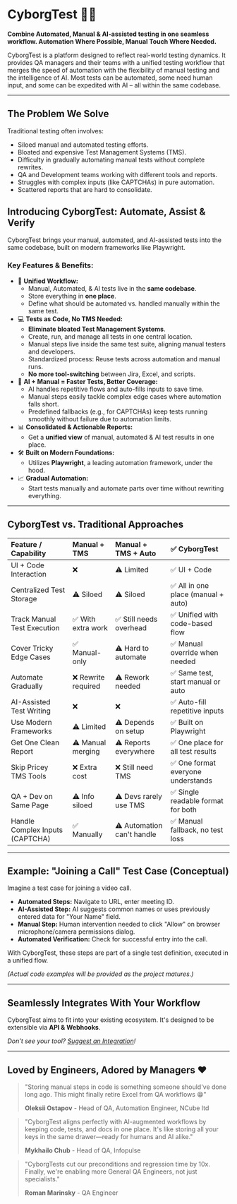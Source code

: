 # CyborgTest 🤖✨

**Combine Automated, Manual & AI-assisted testing in one seamless workflow. Automation Where Possible, Manual Touch Where Needed.**

CyborgTest is a platform designed to reflect real-world testing dynamics. It provides QA managers and their teams with a unified testing workflow that merges the speed of automation with the flexibility of manual testing and the intelligence of AI. Most tests can be automated, some need human input, and some can be expedited with AI – all within the same codebase.

---

## The Problem We Solve

Traditional testing often involves:
*   Siloed manual and automated testing efforts.
*   Bloated and expensive Test Management Systems (TMS).
*   Difficulty in gradually automating manual tests without complete rewrites.
*   QA and Development teams working with different tools and reports.
*   Struggles with complex inputs (like CAPTCHAs) in pure automation.
*   Scattered reports that are hard to consolidate.

## Introducing CyborgTest: Automate, Assist & Verify

CyborgTest brings your manual, automated, and AI-assisted tests into the same codebase, built on modern frameworks like Playwright.

### Key Features & Benefits:

*   🚀 **Unified Workflow:**
    *   Manual, Automated, & AI tests live in the **same codebase**.
    *   Store everything in **one place**.
    *   Define what should be automated vs. handled manually within the same test.
*   💻 **Tests as Code, No TMS Needed:**
    *   **Eliminate bloated Test Management Systems**.
    *   Create, run, and manage all tests in one central location.
    *   Manual steps live inside the same test suite, aligning manual testers and developers.
    *   Standardized process: Reuse tests across automation and manual runs.
    *   **No more tool-switching** between Jira, Excel, and scripts.
*   🤖 **AI + Manual = Faster Tests, Better Coverage:**
    *   AI handles repetitive flows and auto-fills inputs to save time.
    *   Manual steps easily tackle complex edge cases where automation falls short.
    *   Predefined fallbacks (e.g., for CAPTCHAs) keep tests running smoothly without failure due to automation limits.
*   📊 **Consolidated & Actionable Reports:**
    *   Get a **unified view** of manual, automated & AI test results in one place.
*   🛠️ **Built on Modern Foundations:**
    *   Utilizes **Playwright**, a leading automation framework, under the hood.
*   📈 **Gradual Automation:**
    *   Start tests manually and automate parts over time without rewriting everything.

---

## CyborgTest vs. Traditional Approaches

| Feature / Capability          | Manual + TMS    | Manual + TMS + Auto | ✅ CyborgTest                       |
| :---------------------------- | :-------------- | :------------------ | :---------------------------------- |
| UI + Code Interaction         | ❌              | ⚠️ Limited          | ✅ UI + Code                        |
| Centralized Test Storage      | ⚠️ Siloed       | ⚠️ Siloed           | ✅ All in one place (manual + auto) |
| Track Manual Test Execution   | ✅ With extra work| ✅ Still needs overhead | ✅ Unified with code-based flow   |
| Cover Tricky Edge Cases       | ✅ Manual-only  | ⚠️ Hard to automate | ✅ Manual override when needed      |
| Automate Gradually            | ❌ Rewrite required | ⚠️ Rework needed    | ✅ Same test, start manual or auto|
| AI-Assisted Test Writing      | ❌              | ❌                  | ✅ Auto-fill repetitive inputs      |
| Use Modern Frameworks         | ⚠️ Limited      | ⚠️ Depends on setup | ✅ Built on Playwright              |
| Get One Clean Report          | ⚠️ Manual merging | ⚠️ Reports everywhere | ✅ One place for all test results   |
| Skip Pricey TMS Tools         | ❌ Extra cost   | ❌ Still need TMS   | ✅ One format everyone understands  |
| QA + Dev on Same Page         | ⚠️ Info siloed  | ⚠️ Devs rarely use TMS| ✅ Single readable format for both  |
| Handle Complex Inputs (CAPTCHA)| ✅ Manually     | ⚠️ Automation can't handle | ✅ Manual fallback, no test loss  |

---

## Example: "Joining a Call" Test Case (Conceptual)

Imagine a test case for joining a video call.
*   **Automated Steps:** Navigate to URL, enter meeting ID.
*   **AI-Assisted Step:** AI suggests common names or uses previously entered data for "Your Name" field.
*   **Manual Step:** Human intervention needed to click "Allow" on browser microphone/camera permissions dialog.
*   **Automated Verification:** Check for successful entry into the call.

With CyborgTest, these steps are part of a single test definition, executed in a unified flow.

*(Actual code examples will be provided as the project matures.)*

---

## Seamlessly Integrates With Your Workflow

CyborgTest aims to fit into your existing ecosystem.
It's designed to be extensible via **API & Webhooks**.

*Don’t see your tool? [Suggest an Integration](link-to-your-issue-tracker-or-suggestion-form)!*

---

## Loved by Engineers, Adored by Managers ❤️

> "Storing manual steps in code is something someone should've done long ago. This might finally retire Excel from QA workflows 😁"
>
> **Oleksii Ostapov** - Head of QA, Automation Engineer, NCube ltd

> "CyborgTest aligns perfectly with AI-augmented workflows by keeping code, tests, and docs in one place. It's like storing all your keys in the same drawer—ready for humans and AI alike."
>
> **Mykhailo Chub** - Head of QA, Infopulse

> "CyborgTests cut our preconditions and regression time by 10x. Finally, we're enabling more General QA Engineers, not just specialists."
>
> **Roman Marinsky** - QA Engineer
